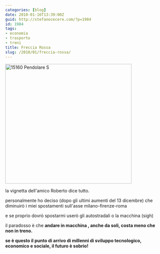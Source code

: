 ```yaml
---
categories: [blog]
date: 2010-01-16T13:39:00Z
guid: http://stefanocecere.com/?p=1984
id: 1984
tags:
- economia
- trasporto
- treni
title: Freccia Rossa
slug: /2010/01/freccia-rossa/
---
```


<img class="aligncenter size-full wp-image-1985" title="15160 Pendolare S" src="http://stefanocecere.com/wp-content/uploads/sites/3/2010/01/15160-Pendolare-S.jpg" alt="15160 Pendolare S" width="400" height="379" srcset="http://stefanocecere.com/wp-content/uploads/sites/3/2010/01/15160-Pendolare-S.jpg 400w, http://stefanocecere.com/wp-content/uploads/sites/3/2010/01/15160-Pendolare-S-300x284.jpg 300w" sizes="(max-width: 400px) 100vw, 400px" />

la vignetta dell'amico Roberto dice tutto.

personalmente ho deciso (dopo gli ultimi aumenti del 13 dicembre) che diminuirò i miei spostamenti sull'asse milano-firenze-roma

e se proprio dovrò spostarmi userò gli autostradali o la macchina (sigh)

il paradosso è che **andare in macchina , anche da soli, costa meno che non in treno.**

**se è questo il punto di arrivo di millenni di sviluppo tecnologico, economico e sociale, il futuro è sobrio!**